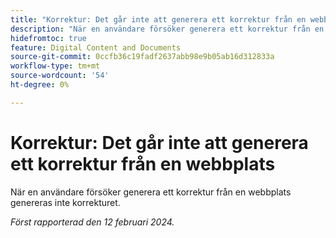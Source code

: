 ```yaml
---
title: "Korrektur: Det går inte att generera ett korrektur från en webbplats"
description: "När en användare försöker generera ett korrektur från en webbplats genereras inte korrekturet."
hidefromtoc: true
feature: Digital Content and Documents
source-git-commit: 0ccfb36c19fadf2637abb98e9b05ab16d312833a
workflow-type: tm+mt
source-wordcount: '54'
ht-degree: 0%

---
```



# Korrektur: Det går inte att generera ett korrektur från en webbplats

När en användare försöker generera ett korrektur från en webbplats genereras inte korrekturet.

_Först rapporterad den 12 februari 2024._
